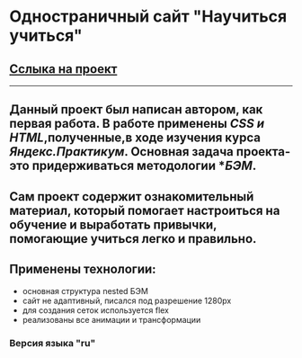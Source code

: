 # Одностраничный сайт "Научиться учиться"

## [Cслыка на проект](https://vladislavsmirnovs.github.io/how-to-learn/)

---

## Данный проект был написан автором, как первая работа. В работе применены _CSS и HTML_,полученные,в ходе изучения курса _Яндекс.Практикум_. Основная задача проекта- это придерживаться методологии \*_БЭМ_.

## Сам проект содержит ознакомительный материал, который помогает настроиться на обучение и выработать привычки, помогающие учиться легко и правильно.

## Применены технологии:

- основная структура nested БЭМ
- сайт не адаптивный, писался под разрешение 1280px
- для создания сеток используется flex
- реализованы все анимации и трансформации

### Версия языка "ru"
